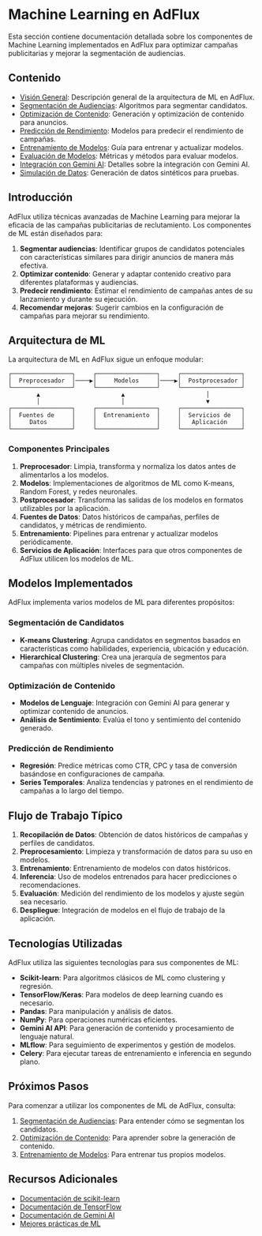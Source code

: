 # Machine Learning en AdFlux

Esta sección contiene documentación detallada sobre los componentes de Machine Learning implementados en AdFlux para optimizar campañas publicitarias y mejorar la segmentación de audiencias.

## Contenido

- [Visión General](./vision-general.md): Descripción general de la arquitectura de ML en AdFlux.
- [Segmentación de Audiencias](./segmentacion-audiencias.md): Algoritmos para segmentar candidatos.
- [Optimización de Contenido](./optimizacion-contenido.md): Generación y optimización de contenido para anuncios.
- [Predicción de Rendimiento](./prediccion-rendimiento.md): Modelos para predecir el rendimiento de campañas.
- [Entrenamiento de Modelos](./entrenamiento-modelos.md): Guía para entrenar y actualizar modelos.
- [Evaluación de Modelos](./evaluacion-modelos.md): Métricas y métodos para evaluar modelos.
- [Integración con Gemini AI](./integracion-gemini.md): Detalles sobre la integración con Gemini AI.
- [Simulación de Datos](./simulacion-datos.md): Generación de datos sintéticos para pruebas.

## Introducción

AdFlux utiliza técnicas avanzadas de Machine Learning para mejorar la eficacia de las campañas publicitarias de reclutamiento. Los componentes de ML están diseñados para:

1. **Segmentar audiencias**: Identificar grupos de candidatos potenciales con características similares para dirigir anuncios de manera más efectiva.
2. **Optimizar contenido**: Generar y adaptar contenido creativo para diferentes plataformas y audiencias.
3. **Predecir rendimiento**: Estimar el rendimiento de campañas antes de su lanzamiento y durante su ejecución.
4. **Recomendar mejoras**: Sugerir cambios en la configuración de campañas para mejorar su rendimiento.

## Arquitectura de ML

La arquitectura de ML en AdFlux sigue un enfoque modular:

```
┌─────────────────┐     ┌─────────────────┐     ┌─────────────────┐
│  Preprocesador  │────▶│     Modelos     │────▶│  Postprocesador │
└─────────────────┘     └─────────────────┘     └─────────────────┘
        ▲                       ▲                       │
        │                       │                       ▼
┌─────────────────┐     ┌─────────────────┐     ┌─────────────────┐
│  Fuentes de     │     │  Entrenamiento  │     │  Servicios de   │
│     Datos       │     │                 │     │   Aplicación    │
└─────────────────┘     └─────────────────┘     └─────────────────┘
```

### Componentes Principales

1. **Preprocesador**: Limpia, transforma y normaliza los datos antes de alimentarlos a los modelos.
2. **Modelos**: Implementaciones de algoritmos de ML como K-means, Random Forest, y redes neuronales.
3. **Postprocesador**: Transforma las salidas de los modelos en formatos utilizables por la aplicación.
4. **Fuentes de Datos**: Datos históricos de campañas, perfiles de candidatos, y métricas de rendimiento.
5. **Entrenamiento**: Pipelines para entrenar y actualizar modelos periódicamente.
6. **Servicios de Aplicación**: Interfaces para que otros componentes de AdFlux utilicen los modelos de ML.

## Modelos Implementados

AdFlux implementa varios modelos de ML para diferentes propósitos:

### Segmentación de Candidatos

- **K-means Clustering**: Agrupa candidatos en segmentos basados en características como habilidades, experiencia, ubicación y educación.
- **Hierarchical Clustering**: Crea una jerarquía de segmentos para campañas con múltiples niveles de segmentación.

### Optimización de Contenido

- **Modelos de Lenguaje**: Integración con Gemini AI para generar y optimizar contenido de anuncios.
- **Análisis de Sentimiento**: Evalúa el tono y sentimiento del contenido generado.

### Predicción de Rendimiento

- **Regresión**: Predice métricas como CTR, CPC y tasa de conversión basándose en configuraciones de campaña.
- **Series Temporales**: Analiza tendencias y patrones en el rendimiento de campañas a lo largo del tiempo.

## Flujo de Trabajo Típico

1. **Recopilación de Datos**: Obtención de datos históricos de campañas y perfiles de candidatos.
2. **Preprocesamiento**: Limpieza y transformación de datos para su uso en modelos.
3. **Entrenamiento**: Entrenamiento de modelos con datos históricos.
4. **Inferencia**: Uso de modelos entrenados para hacer predicciones o recomendaciones.
5. **Evaluación**: Medición del rendimiento de los modelos y ajuste según sea necesario.
6. **Despliegue**: Integración de modelos en el flujo de trabajo de la aplicación.

## Tecnologías Utilizadas

AdFlux utiliza las siguientes tecnologías para sus componentes de ML:

- **Scikit-learn**: Para algoritmos clásicos de ML como clustering y regresión.
- **TensorFlow/Keras**: Para modelos de deep learning cuando es necesario.
- **Pandas**: Para manipulación y análisis de datos.
- **NumPy**: Para operaciones numéricas eficientes.
- **Gemini AI API**: Para generación de contenido y procesamiento de lenguaje natural.
- **MLflow**: Para seguimiento de experimentos y gestión de modelos.
- **Celery**: Para ejecutar tareas de entrenamiento e inferencia en segundo plano.

## Próximos Pasos

Para comenzar a utilizar los componentes de ML de AdFlux, consulta:

1. [Segmentación de Audiencias](./segmentacion-audiencias.md): Para entender cómo se segmentan los candidatos.
2. [Optimización de Contenido](./optimizacion-contenido.md): Para aprender sobre la generación de contenido.
3. [Entrenamiento de Modelos](./entrenamiento-modelos.md): Para entrenar tus propios modelos.

## Recursos Adicionales

- [Documentación de scikit-learn](https://scikit-learn.org/stable/documentation.html)
- [Documentación de TensorFlow](https://www.tensorflow.org/api_docs)
- [Documentación de Gemini AI](https://ai.google.dev/docs)
- [Mejores prácticas de ML](https://developers.google.com/machine-learning/guides/rules-of-ml)
